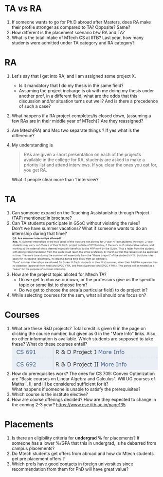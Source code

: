 # TA vs RA #

1. If someone wants to go for Ph.D abroad after Masters, does RA make their profile stronger as compared to TA? Opposite? Same?
1. How different is the placement scenario b/w RA and TA?
1. What is the total intake of MTech CS at IITB? Last year, how many students were admitted under TA category and RA category?

# RA #

1. Let's say that I get into RA, and I am assigned some project X.  
    - Is it mandatory that I do my thesis in the same field?
    - Assuming the project incharge is ok with me doing my thesis under another prof, in a different field, what are the odds that this discussion and/or situation turns out well? And is there a precedence of such a case?
1. What happens if a RA project completes/is closed down, (assuming a few RAs are in their middle year of MTech)? Are they reassigned?
1. Are Mtech(RA) and Msc two separate things ? If yes what is the difference?
1. My understanding is
    
    > RAs are given a short presentation on each of the projects available in the college for RA, students are asked to make a priority list and attend interviews. If you clear the ones you opt for, you get RA.
    
    What if people clear more than 1 interview?

# TA #

1. Can someone expand on the Teaching Assistantship through Project (TAP) mentioned in brochure?
1. Can TA students participate in GSoC without violating the rules?  
    Don't we have summer vacations? What if someone wants to do an internship during that time?  
    ![internship_not_allowed](files/internships.png)
1. How are the project topic alloted for Mtech TA?  
    - Do we get to choose our own, or the professors give us the specific topic or some list to choose from?  
    - Do we get to choose the area(a particular field) to do project in?
1. While selecting courses for the sem, what all should one focus on?

# Courses #

1. What are these R&D projects?
    Total credit is given 6 in the page on clicking the course number, but given as 0 in the "More Info" links.
    Also, no other information is available.
    Which students are supposed to take these? What do these courses entail?  
    ![R&D projects](files/rnd_projects.png)
1. How do prerequisites work? The ones for CS 709: Convex Optimization are "Basic courses on Linear Algebra and Calculus".
    Will UG courses of Maths I, II, and III be considered sufficient for it?  
    What happens if someone is unable to satisfy the prerequisites?
1. Which course is the institute elective?
1. How are course offerings decided? How are they expected to change in the coming 2-3 year?
    https://www.cse.iitb.ac.in/page135


# Placements #

1. Is there an eligibility criteria for **undergrad %** for placements? If someone has a lower %/GPA that this in undergrad, is he debarred from campus placements?
1. Do Mtech students get offers from abroad and how do Mtech students get pre placement offers ?
1. Which profs have good contacts in foreign universities since recommendation from them for PhD will have great value?

